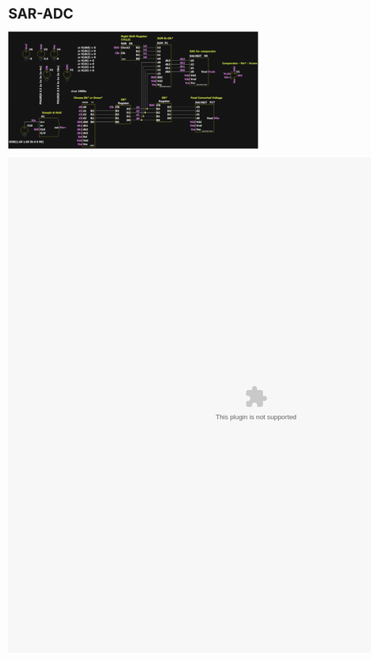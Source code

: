 # SAR-ADC
 
<a href="/photos/aa_Sar_Daniel_Yarden_Matan.pdf" class="image fit"><img src="photos/shot.png" alt=""></a>

 <object data="aa_Sar_Daniel_Yarden_Matan.pdf" width="1000" height="1000" type='application/photos'/> 
